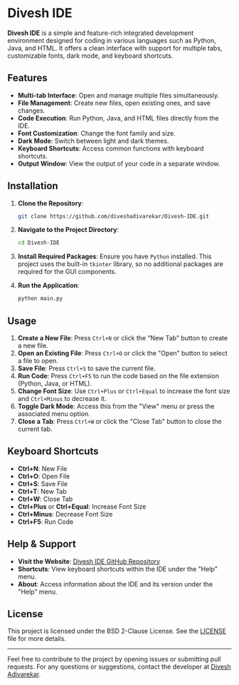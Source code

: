 
# Divesh IDE

**Divesh IDE** is a simple and feature-rich integrated development environment designed for coding in various languages such as Python, Java, and HTML. It offers a clean interface with support for multiple tabs, customizable fonts, dark mode, and keyboard shortcuts.

## Features

- **Multi-tab Interface**: Open and manage multiple files simultaneously.
- **File Management**: Create new files, open existing ones, and save changes.
- **Code Execution**: Run Python, Java, and HTML files directly from the IDE.
- **Font Customization**: Change the font family and size.
- **Dark Mode**: Switch between light and dark themes.
- **Keyboard Shortcuts**: Access common functions with keyboard shortcuts.
- **Output Window**: View the output of your code in a separate window.

## Installation

1. **Clone the Repository**:
   ```bash
   git clone https://github.com/diveshadivarekar/Divesh-IDE.git
   ```

2. **Navigate to the Project Directory**:
   ```bash
   cd Divesh-IDE
   ```

3. **Install Required Packages**:
   Ensure you have `Python` installed. This project uses the built-in `tkinter` library, so no additional packages are required for the GUI components.

4. **Run the Application**:
   ```bash
   python main.py
   ```

## Usage

1. **Create a New File**: Press `Ctrl+N` or click the "New Tab" button to create a new file.
2. **Open an Existing File**: Press `Ctrl+O` or click the "Open" button to select a file to open.
3. **Save File**: Press `Ctrl+S` to save the current file.
4. **Run Code**: Press `Ctrl+F5` to run the code based on the file extension (Python, Java, or HTML).
5. **Change Font Size**: Use `Ctrl+Plus` or `Ctrl+Equal` to increase the font size and `Ctrl+Minus` to decrease it.
6. **Toggle Dark Mode**: Access this from the "View" menu or press the associated menu option.
7. **Close a Tab**: Press `Ctrl+W` or click the "Close Tab" button to close the current tab.

## Keyboard Shortcuts

- **Ctrl+N**: New File
- **Ctrl+O**: Open File
- **Ctrl+S**: Save File
- **Ctrl+T**: New Tab
- **Ctrl+W**: Close Tab
- **Ctrl+Plus** or **Ctrl+Equal**: Increase Font Size
- **Ctrl+Minus**: Decrease Font Size
- **Ctrl+F5**: Run Code

## Help & Support

- **Visit the Website**: [Divesh IDE GitHub Repository](https://github.com/diveshadivarekar/Divesh-IDE)
- **Shortcuts**: View keyboard shortcuts within the IDE under the "Help" menu.
- **About**: Access information about the IDE and its version under the "Help" menu.

## License

This project is licensed under the BSD 2-Clause License. See the [LICENSE](LICENSE) file for more details.

---

Feel free to contribute to the project by opening issues or submitting pull requests. For any questions or suggestions, contact the developer at [Divesh Adivarekar](https://diveshadivarekar.github.io/contact.html).
